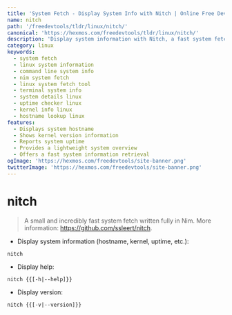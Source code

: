 ```yaml
---
title: 'System Fetch - Display System Info with Nitch | Online Free DevTools by Hexmos'
name: nitch
path: '/freedevtools/tldr/linux/nitch/'
canonical: 'https://hexmos.com/freedevtools/tldr/linux/nitch/'
description: 'Display system information with Nitch, a fast system fetch written in Nim. Get hostname, kernel, and uptime details instantly. Free online tool, no registration required.'
category: linux
keywords:
  - system fetch
  - linux system information
  - command line system info
  - nim system fetch
  - linux system fetch tool
  - terminal system info
  - system details linux
  - uptime checker linux
  - kernel info linux
  - hostname lookup linux
features:
  - Displays system hostname
  - Shows kernel version information
  - Reports system uptime
  - Provides a lightweight system overview
  - Offers a fast system information retrieval
ogImage: 'https://hexmos.com/freedevtools/site-banner.png'
twitterImage: 'https://hexmos.com/freedevtools/site-banner.png'
---
```


# nitch

> A small and incredibly fast system fetch written fully in Nim.
> More information: <https://github.com/ssleert/nitch>.

- Display system information (hostname, kernel, uptime, etc.):

`nitch`

- Display help:

`nitch {{[-h|--help]}}`

- Display version:

`nitch {{[-v|--version]}}`
